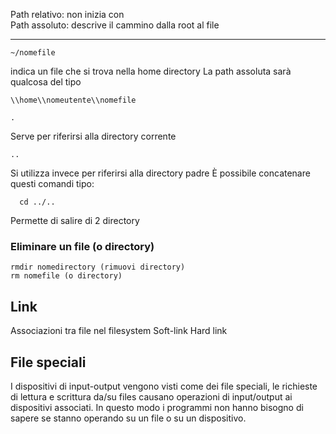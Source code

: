 Path relativo: non inizia con \
Path assoluto: descrive il cammino dalla root al file

---

	~/nomefile
indica un file che si trova nella home directory
La path assoluta sarà qualcosa del tipo

	\\home\\nomeutente\\nomefile

	.
Serve per riferirsi alla directory corrente

	..
Si utilizza invece per riferirsi alla directory padre
È possibile concatenare questi comandi tipo:

	  cd ../..
Permette di salire di 2 directory
### Eliminare un file (o directory)
	rmdir nomedirectory (rimuovi directory)
	rm nomefile (o directory)
## Link
Associazioni tra file nel filesystem
Soft-link
Hard link
## File speciali
I dispositivi di input-output vengono visti come dei file speciali, le richieste di lettura e scrittura da/su files causano operazioni di input/output ai dispositivi associati.
In questo modo i programmi non hanno bisogno di sapere se stanno operando su un file o su un dispositivo.

